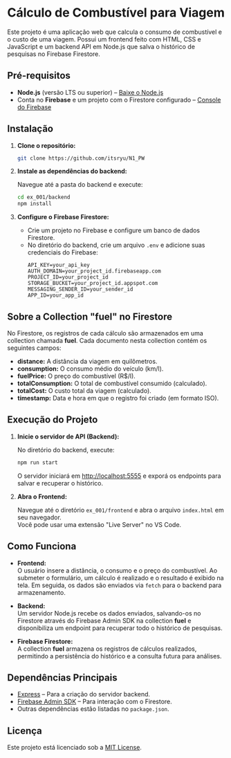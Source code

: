 # Cálculo de Combustível para Viagem

Este projeto é uma aplicação web que calcula o consumo de combustível e o custo de uma viagem. Possui um frontend feito com HTML, CSS e JavaScript e um backend API em Node.js que salva o histórico de pesquisas no Firebase Firestore.

## Pré-requisitos

- **Node.js** (versão LTS ou superior) – [Baixe o Node.js](https://nodejs.org/)
- Conta no **Firebase** e um projeto com o Firestore configurado – [Console do Firebase](https://console.firebase.google.com/)

## Instalação

1. **Clone o repositório:**

   ```bash
   git clone https://github.com/itsryu/N1_PW
   ```

2. **Instale as dependências do backend:**

   Navegue até a pasta do backend e execute:
   ```bash
   cd ex_001/backend
   npm install
   ```

3. **Configure o Firebase Firestore:**

   - Crie um projeto no Firebase e configure um banco de dados Firestore.
   - No diretório do backend, crie um arquivo `.env` e adicione suas credenciais do Firebase:
     ```env
     API_KEY=your_api_key
     AUTH_DOMAIN=your_project_id.firebaseapp.com
     PROJECT_ID=your_project_id
     STORAGE_BUCKET=your_project_id.appspot.com
     MESSAGING_SENDER_ID=your_sender_id
     APP_ID=your_app_id
     ```

## Sobre a Collection "fuel" no Firestore

No Firestore, os registros de cada cálculo são armazenados em uma collection chamada **fuel**. Cada documento nesta collection contém os seguintes campos:
- **distance:** A distância da viagem em quilômetros.
- **consumption:** O consumo médio do veículo (km/l).
- **fuelPrice:** O preço do combustível (R$/l).
- **totalConsumption:** O total de combustível consumido (calculado).
- **totalCost:** O custo total da viagem (calculado).
- **timestamp:** Data e hora em que o registro foi criado (em formato ISO).

## Execução do Projeto

1. **Inicie o servidor de API (Backend):**

   No diretório do backend, execute:
   ```bash
   npm run start
   ```
   O servidor iniciará em [http://localhost:5555](http://localhost:5555) e exporá os endpoints para salvar e recuperar o histórico.

2. **Abra o Frontend:**

   Navegue até o diretório `ex_001/frontend` e abra o arquivo `index.html` em seu navegador.  
   Você pode usar uma extensão "Live Server" no VS Code.

## Como Funciona

- **Frontend:**  
  O usuário insere a distância, o consumo e o preço do combustível. Ao submeter o formulário, um cálculo é realizado e o resultado é exibido na tela. Em seguida, os dados são enviados via `fetch` para o backend para armazenamento.

- **Backend:**  
  Um servidor Node.js recebe os dados enviados, salvando-os no Firestore através do Firebase Admin SDK na collection **fuel** e disponibiliza um endpoint para recuperar todo o histórico de pesquisas.

- **Firebase Firestore:**  
  A collection **fuel** armazena os registros de cálculos realizados, permitindo a persistência do histórico e a consulta futura para análises.

## Dependências Principais

- [Express](https://expressjs.com/) – Para a criação do servidor backend.
- [Firebase Admin SDK](https://firebase.google.com/docs/admin/setup) – Para interação com o Firestore.
- Outras dependências estão listadas no `package.json`.

## Licença

Este projeto está licenciado sob a [MIT License](https://opensource.org/licenses/MIT).